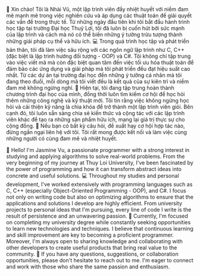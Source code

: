 👋 Xin chào! Tôi là Nhài Vũ, một lập trình viên đầy nhiệt huyết với niềm đam mê mạnh mẽ trong việc nghiên cứu và áp dụng các thuật toán để giải quyết các vấn đề trong thực tế. Từ những ngày đầu tiên khi tôi bắt đầu hành trình học tập tại trường Đại học Thuỷ Lợi, tôi đã luôn bị cuốn hút bởi sức mạnh của lập trình và cách mà nó có thể biến những ý tưởng trừu tượng thành những giải pháp cụ thể và hữu ích.
💻 Trong quá trình học tập và phát triển bản thân, tôi đã làm việc sâu rộng với các ngôn ngữ lập trình như C, C++ (đặc biệt là lập trình hướng đối tượng - OOP) và C#. Tôi không chỉ tập trung vào việc viết mã mà còn đặc biệt quan tâm đến việc tối ưu hóa thuật toán để đảm bảo các ứng dụng và giải pháp mà tôi phát triển đều đạt hiệu suất cao nhất. Từ các dự án tại trường đại học đến những ý tưởng cá nhân mà tôi đang theo đuổi, mỗi dòng mã tôi viết đều là kết quả của sự kiên trì và niềm đam mê không ngừng nghỉ.
🌱 Hiện tại, tôi đang tập trung hoàn thành chương trình đại học của mình, đồng thời luôn tìm kiếm cơ hội để học hỏi thêm những công nghệ và kỹ thuật mới. Tôi tin rằng việc không ngừng học hỏi và cải thiện kỹ năng là chìa khóa để trở thành một lập trình viên giỏi. Bên cạnh đó, tôi luôn sẵn sàng chia sẻ kiến thức và cộng tác với các lập trình viên khác để tạo ra những sản phẩm hữu ích, mang lại giá trị thực sự cho cộng đồng.
🤝 Nếu bạn có bất kỳ câu hỏi, đề xuất hay cơ hội hợp tác nào, đừng ngần ngại liên hệ với tôi. Tôi rất mong được kết nối và làm việc cùng những người có cùng đam mê và nhiệt huyết.

👋 Hello! I'm Jasmine Vu, a passionate programmer with a strong interest in studying and applying algorithms to solve real-world problems. From the very beginning of my journey at Thuy Loi University, I've been fascinated by the power of programming and how it can transform abstract ideas into concrete and useful solutions.
💻 Throughout my studies and personal development, I've worked extensively with programming languages such as C, C++ (especially Object-Oriented Programming - OOP), and C#. I focus not only on writing code but also on optimizing algorithms to ensure that the applications and solutions I develop are highly efficient. From university projects to personal ideas that I'm pursuing, every line of code I write is the result of persistence and an unwavering passion.
🌱 Currently, I'm focused on completing my university degree while constantly seeking opportunities to learn new technologies and techniques. I believe that continuous learning and skill improvement are key to becoming a proficient programmer. Moreover, I'm always open to sharing knowledge and collaborating with other developers to create useful products that bring real value to the community.
🤝 If you have any questions, suggestions, or collaboration opportunities, please don't hesitate to reach out to me. I'm eager to connect and work with those who share the same passion and enthusiasm.

